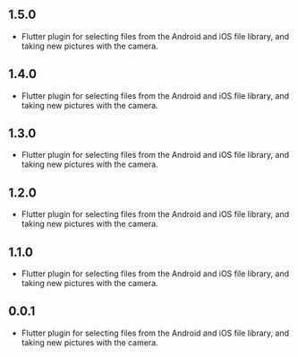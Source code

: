 ## 1.5.0

* Flutter plugin for selecting files from the Android and iOS file library, and taking new pictures with the camera.

## 1.4.0

* Flutter plugin for selecting files from the Android and iOS file library, and taking new pictures with the camera.

## 1.3.0

* Flutter plugin for selecting files from the Android and iOS file library, and taking new pictures with the camera.

## 1.2.0

* Flutter plugin for selecting files from the Android and iOS file library, and taking new pictures with the camera.

## 1.1.0

* Flutter plugin for selecting files from the Android and iOS file library, and taking new pictures with the camera.

## 0.0.1

* Flutter plugin for selecting files from the Android and iOS file library, and taking new pictures with the camera.
